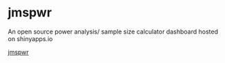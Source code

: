 # jmspwr
An open source power analysis/ sample size calculator dashboard hosted on shinyapps.io

[jmspwr](https://itsamejms.shinyapps.io/jmspwr/)
